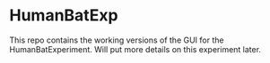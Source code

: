 # HumanBatExp

This repo contains the working versions of the GUI for the HumanBatExperiment. Will put more details on this experiment later. 
